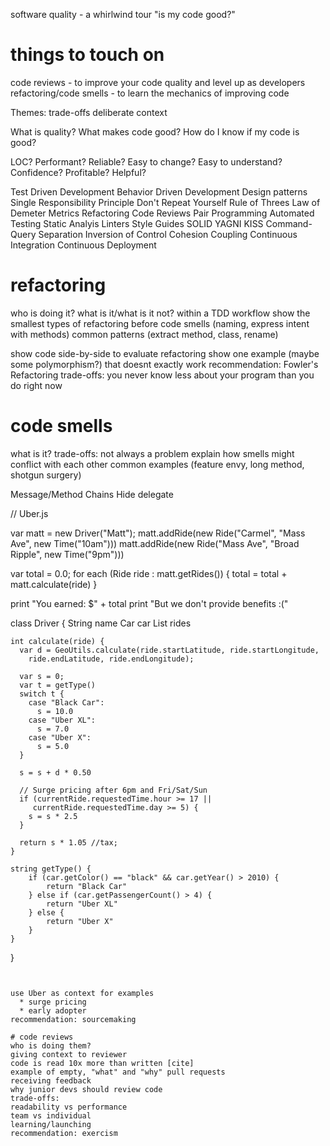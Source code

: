 software quality - a whirlwind tour
"is my code good?"

# things to touch on
code reviews - to improve your code quality and level up as developers
refactoring/code smells - to learn the mechanics of improving code

Themes:
trade-offs
deliberate
context

What is quality?
What makes code good?
How do I know if my code is good?

LOC?
Performant?
Reliable?
Easy to change?
Easy to understand?
Confidence?
Profitable?
Helpful?

Test Driven Development
Behavior Driven Development
Design patterns
Single Responsibility Principle
Don't Repeat Yourself
Rule of Threes
Law of Demeter
Metrics
Refactoring
Code Reviews
Pair Programming
Automated Testing
Static Analyis
Linters
Style Guides
SOLID
YAGNI
KISS
Command-Query Separation
Inversion of Control
Cohesion
Coupling
Continuous Integration
Continuous Deployment

# refactoring
who is doing it?
what is it/what is it not?
within a TDD workflow
show the smallest types of refactoring before code smells (naming, express intent with methods)
common patterns (extract method, class, rename)

show code side-by-side to evaluate refactoring
show one example (maybe some polymorphism?) that doesnt exactly work
recommendation: Fowler's Refactoring
trade-offs: you never know less about your program than you do right now

# code smells
what is it?
trade-offs: not always a problem
explain how smells might conflict with each other
common examples (feature envy, long method, shotgun surgery)

Message/Method Chains
Hide delegate

// Uber.js

var matt = new Driver("Matt");
matt.addRide(new Ride("Carmel", "Mass Ave", new Time("10am")))
matt.addRide(new Ride("Mass Ave", "Broad Ripple", new Time("9pm")))

var total = 0.0;
for each (Ride ride : matt.getRides()) {
    total = total + matt.calculate(ride)
}

print "You earned: $" + total
print "But we don't provide benefits :("

class Driver {
    String name
    Car car
    List<Ride> rides

    int calculate(ride) {
      var d = GeoUtils.calculate(ride.startLatitude, ride.startLongitude, 
        ride.endLatitude, ride.endLongitude);

      var s = 0;
      var t = getType()
      switch t {
        case "Black Car":
          s = 10.0
        case "Uber XL":
          s = 7.0
        case "Uber X":
          s = 5.0
      }

      s = s + d * 0.50

      // Surge pricing after 6pm and Fri/Sat/Sun
      if (currentRide.requestedTime.hour >= 17 ||
         currentRide.requestedTime.day >= 5) {
        s = s * 2.5
      }

      return s * 1.05 //tax;
    }

    string getType() {
        if (car.getColor() == "black" && car.getYear() > 2010) {
            return "Black Car"
        } else if (car.getPassengerCount() > 4) {
            return "Uber XL"
        } else {
            return "Uber X"
        }
    }
}
```


use Uber as context for examples
  * surge pricing
  * early adopter
recommendation: sourcemaking

# code reviews
who is doing them?
giving context to reviewer
code is read 10x more than written [cite]
example of empty, "what" and "why" pull requests
receiving feedback
why junior devs should review code
trade-offs:
readability vs performance
team vs individual
learning/launching
recommendation: exercism

